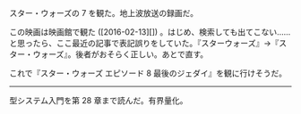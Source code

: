 スター・ウォーズの 7 を観た。地上波放送の録画だ。

この映画は映画館で観た ([2016-02-13][]) 。はじめ、検索しても出てこない……と思ったら、ここ最近の記事で表記誤りをしていた。『スターウォーズ』→『スター・ウォーズ』。後者がおそらく正しい。あとで直す。

これで『スター・ウォーズ エピソード 8 最後のジェダイ』を観に行けそうだ。

-----

型システム入門を第 28 章まで読んだ。有界量化。
